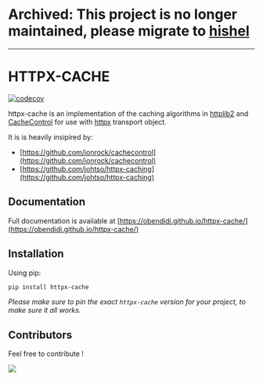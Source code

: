 # Archived: This project is no longer maintained, please migrate to [hishel](https://github.com/karosis88/hishel)
--------------------------------------------------------
# HTTPX-CACHE

[![codecov](https://codecov.io/gh/obendidi/httpx-cache/branch/main/graph/badge.svg?token=FHHRA6F17X)](https://codecov.io/gh/obendidi/httpx-cache)

httpx-cache is an implementation of the caching algorithms in [httplib2](https://github.com/httplib2/httplib2) and [CacheControl](https://github.com/ionrock/cachecontrol) for use with [httpx](https://github.com/encode/httpx) transport object.

It is is heavily insipired by:

- [https://github.com/ionrock/cachecontrol](https://github.com/ionrock/cachecontrol)
- [https://github.com/johtso/httpx-caching](https://github.com/johtso/httpx-caching)

## Documentation

Full documentation is available at [https://obendidi.github.io/httpx-cache/](https://obendidi.github.io/httpx-cache/)

## Installation

Using pip:

```sh
pip install httpx-cache
```

_Please make sure to pin the exact `httpx-cache` version for your project, to make sure it all works._

## Contributors

Feel free to contribute !

<a href = "https://github.com/obendidi/httpx-cache/graphs/contributors">
<img src = "https://contrib.rocks/image?repo=obendidi/httpx-cache"/>
</a>
